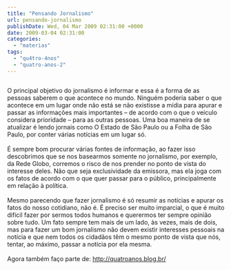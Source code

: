 ```yaml
---
title: "Pensando Jornalismo"
url: pensando-jornalismo
publishDate: Wed, 04 Mar 2009 02:31:00 +0000
date: 2009-03-04 02:31:00
categories: 
  - "materias"
tags: 
  - "qu4tro-4nos"
  - "quatro-anos-2"
---
```

<a href="http://4.bp.blogspot.com/_BzqI_RDZ6O4/ScBPWdDcJQI/AAAAAAAAAQs/HrLBADIYK8k/s1600-h/85118961.jpg"><img src="http://4.bp.blogspot.com/_BzqI_RDZ6O4/ScBPWdDcJQI/AAAAAAAAAQs/HrLBADIYK8k/s320/85118961.jpg" alt="" border="0"></a><br><div><span> </span>O principal objetivo do jornalismo é informar e essa é a forma de as pessoas saberem o que acontece no mundo. Ninguém poderia saber o que acontece em um lugar onde não está se não existisse a mídia para apurar e passar as informações mais importantes – de acordo com o que o veículo considera prioridade – para as outras pessoas. Uma boa maneira de se atualizar é lendo jornais como O Estado de São Paulo ou a Folha de São Paulo, por conter várias notícias em um lugar só.</div><div> </div><div><br></div><div>É sempre bom procurar várias fontes de informação, ao fazer isso descobrimos que se nos basearmos somente no jornalismo, por exemplo, da Rede Globo, corremos o risco de nos prender no ponto de vista do interesse deles. Não que seja exclusividade da emissora, mas ela joga com os fatos de acordo com o que quer passar para o público, principalmente em relação à política.</div><div><br></div><div>Mesmo parecendo que fazer jornalismo é só resumir as notícias e apurar os fatos do nosso cotidiano, não é. É preciso ser muito imparcial, o que é muito difícil fazer por sermos todos humanos e querermos ter sempre opinião sobre tudo. Um fato sempre tem mais de um lado, às vezes, mais de dois, mas para fazer um bom jornalismo não devem existir interesses pessoais na notícia e que nem todos os cidadãos têm o mesmo ponto de vista que nós, tentar, ao máximo, passar a notícia por ela mesma.</div><div><br></div><div>Agora também faço parte de:  http://quatroanos.blog.br/</div>
